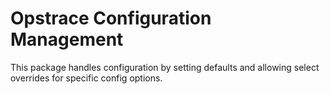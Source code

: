 # Opstrace Configuration Management

This package handles configuration by setting defaults and allowing select overrides for specific config options.
